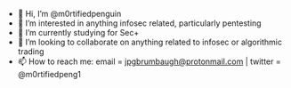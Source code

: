 - 👋 Hi, I’m @m0rtifiedpenguin
- 👀 I’m interested in anything infosec related, particularly pentesting
- 🌱 I’m currently studying for Sec+
- 💞️ I’m looking to collaborate on anything related to infosec or algorithmic trading
- 📫 How to reach me: email = jpgbrumbaugh@protonmail.com | twitter = @m0rtifiedpeng1
